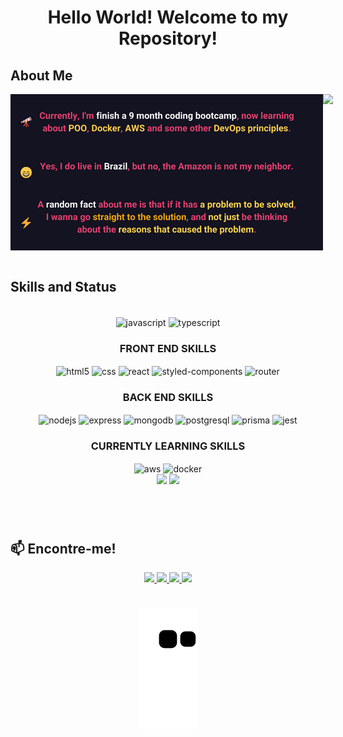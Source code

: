 <div align="center">
  
  <h1>
    Hello World! Welcome to my Repository!
  </h1>
  
  <h2 align="left">About Me</h2>

  
  <div style="display: flex">
    <img align="center" height="250em" src="./aboutMe.png"/>
    <img align="center" height="250em" src="https://media.tenor.com/bQCHJwgCNuMAAAAM/kitten-cat.gif"/>
  </div>
 
  <br>

<h2 align="left">Skills and Status</h2>

<div style="display: inline-block">
  <br/>
  <div>
    <img alt="javascript" align="center" src="https://img.shields.io/badge/JavaScript-323330?style=for-the-badge&logo=javascript&logoColor=F7DF1E"/>
    <img alt="typescript" align="center" src="https://img.shields.io/badge/TypeScript-007ACC?style=for-the-badge&logo=typescript&logoColor=white"/>
    
  </div>
  
  <div>
  <h3>FRONT END SKILLS</h3>
    <img alt="html5" align="center" src="https://img.shields.io/badge/html5-%23E34F26.svg?style=for-the-badge&logo=html5&logoColor=white"/>
    <img alt="css" align="center" src="https://img.shields.io/badge/css3-%231572B6.svg?style=for-the-badge&logo=css3&logoColor=white"/>
    <img alt="react" align="center" src="https://img.shields.io/badge/react-%2320232a.svg?style=for-the-badge&logo=react&logoColor=%2361DAFB"/>
    <img alt="styled-components" align="center" src="https://img.shields.io/badge/styled--components-DB7093?style=for-the-badge&logo=styled-components&logoColor=white"/>
    <img alt="router" align="center" src="https://img.shields.io/badge/React_Router-CA4245?style=for-the-badge&logo=react-router&logoColor=white"/>
  </div>
  
  <div>
  <h3>BACK END SKILLS</h3>
    <img alt="nodejs" align="center" src="https://img.shields.io/badge/Node.js-43853D?style=for-the-badge&logo=node.js&logoColor=white"/>
    <img alt="express" align="center" src="https://img.shields.io/badge/Express.js-404D59?style=for-the-badge"/>
    <img alt="mongodb" align="center" src="https://img.shields.io/badge/MongoDB-4EA94B?style=for-the-badge&logo=mongodb&logoColor=white"/>
    <img alt="postgresql" align="center" src="https://img.shields.io/badge/PostgreSQL-316192?style=for-the-badge&logo=postgresql&logoColor=white"/>
    <img alt="prisma" align="center" src="https://img.shields.io/badge/Prisma-3982CE?style=for-the-badge&logo=Prisma&logoColor=white"/>
    <img alt="jest" align="center" src="https://img.shields.io/badge/Jest-323330?style=for-the-badge&logo=Jest&logoColor=white"/>
  </div>

  <div>
  <h3>CURRENTLY LEARNING SKILLS</h3>
    <img alt="aws" align="center" src="https://img.shields.io/badge/Amazon_AWS-232F3E?style=for-the-badge&logo=amazon-aws&logoColor=white"/>
    <img alt="docker" align="center" src="https://img.shields.io/badge/docker-%230db7ed.svg?style=for-the-badge&logo=docker&logoColor=white"/>
  </div>
  
</div>
  <br/>
<div width="100%">
  <img height="180em" src="https://github-readme-stats.vercel.app/api?username=isabellexvr&show_icons=true&theme=radical"/>
  <img height="180em" src="https://github-readme-stats.vercel.app/api/top-langs/?username=anuraghazra&layout=compact&theme=radical"/>
</div>


#
<br/>
<h2 align="left">📫 Encontre-me! </h2>

<a href="mailto:isabellexavier59@gmail.com?Subject=Ola%2C%20estive%20em%20seu%20repositorio%20GitHub%20e%20quero%20contacta-la%21">
  <img src="https://img.shields.io/badge/Gmail-D14836?style=for-the-badge&logo=gmail&logoColor=white"/>
</a>

<a href="https://instagram.com/isabellexvr">
  <img src="https://img.shields.io/badge/Instagram-%23E4405F.svg?style=for-the-badge&logo=Instagram&logoColor=white"/>
</a>

<a href="https://www.linkedin.com/in/isabellexvr/">
  <img src="https://img.shields.io/badge/linkedin-%230077B5.svg?style=for-the-badge&logo=linkedin&logoColor=white"/>
</a>

<a href="https://twitter.com/isabellexvr">
  <img src="https://img.shields.io/badge/Twitter-%231DA1F2.svg?style=for-the-badge&logo=Twitter&logoColor=white"/>
</a>
  
  #
  ![Snake animation](https://github.com/rafaballerini/rafaballerini/blob/output/github-contribution-grid-snake.svg)
                                                                                                  
</div>

